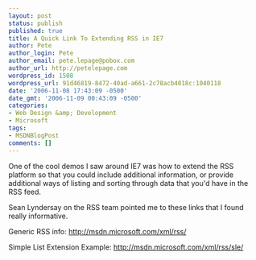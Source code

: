 ```yaml
---
layout: post
status: publish
published: true
title: A Quick Link To Extending RSS in IE7
author: Pete
author_login: Pete
author_email: pete.lepage@pobox.com
author_url: http://petelepage.com
wordpress_id: 1508
wordpress_url: 91d46819-8472-40ad-a661-2c78acb4018c:1040118
date: '2006-11-08 17:43:09 -0500'
date_gmt: '2006-11-09 00:43:09 -0500'
categories:
- Web Design &amp; Development
- Microsoft
tags:
- MSDNBlogPost
comments: []
---
```

</p>
<p>One of the cool demos I saw around IE7 was how to extend the RSS platform so that you could include additional information, or provide additional ways of listing and sorting through data that you'd have in the RSS feed.&nbsp; </p>
<p>Sean Lyndersay on the RSS team pointed me to these links that I found really informative.</p>
<p>Generic RSS info: <a href="http://msdn.microsoft.com/xml/rss/">http://msdn.microsoft.com/xml/rss/</a></p>
<p>Simple List Extension Example: <a href="http://msdn.microsoft.com/xml/rss/sle/">http://msdn.microsoft.com/xml/rss/sle/</a></p>
<p><img src="http://blogs.msdn.com/aggbug.aspx?PostID=1040118" width="1" height="1"/></p>

